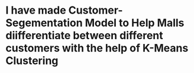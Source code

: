 # I have made Customer-Segementation Model to Help Malls diifferentiate between different customers with the help of K-Means Clustering 
